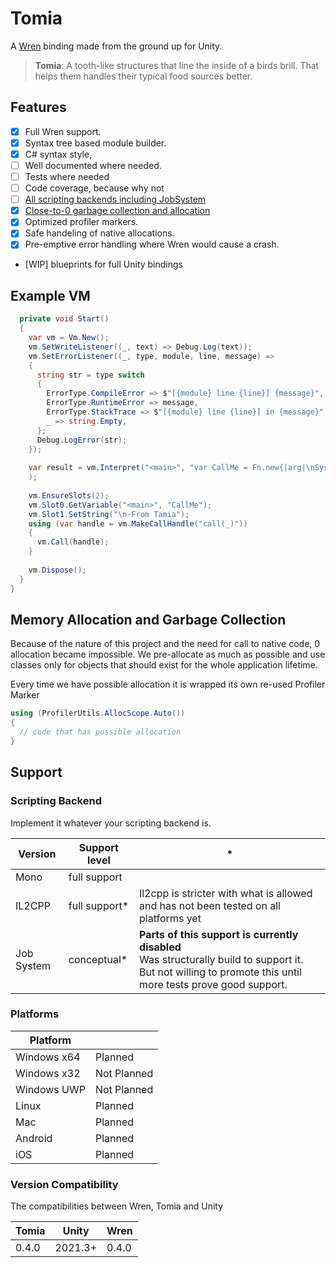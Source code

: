 # Tomia

A [Wren](https://wren.io/) binding made from the ground up for Unity.

> **Tomia**: A tooth-like structures that line the inside of a birds brill. That helps them handles their typical food sources better.

## Features

- [x] Full Wren support.
- [x] Syntax tree based module builder.
- [x] C# syntax style,
- [ ] Well documented where needed.
- [ ] Tests where needed
- [ ] Code coverage, because why not
- [ ] [All scripting backends including JobSystem](#scripting-backend)
- [x] [Close-to-0 garbage collection and allocation](#memory-allocation-and-garbage-collection)
- [x] Optimized profiler markers.
- [x] Safe handeling of native allocations.
- [x] Pre-emptive error handling where Wren would cause a crash.
- [WIP] blueprints for full Unity bindings

## Example VM

```cs
  private void Start()
  {
    var vm = Vm.New();
    vm.SetWriteListener((_, text) => Debug.Log(text));
    vm.SetErrorListener((_, type, module, line, message) =>
    {
      string str = type switch
      {
        ErrorType.CompileError => $"[{module} line {line}] {message}",
        ErrorType.RuntimeError => message,
        ErrorType.StackTrace => $"[{module} line {line}] in {message}",
        _ => string.Empty,
      };
      Debug.LogError(str);
    });
    
    var result = vm.Interpret("<main>", "var CallMe = Fn.new{|arg|\nSystem.print(\"Hello World %(arg)\")\n}"
    );
    
    vm.EnsureSlots(2);
    vm.Slot0.GetVariable("<main>", "CallMe");
    vm.Slot1.SetString("\n-From Tamia");
    using (var handle = vm.MakeCallHandle("call(_)"))
    {
      vm.Call(handle);
    }
    
    vm.Dispose();
  }
}
```

## Memory Allocation and Garbage Collection

Because of the nature of this project and the need for call to native code, 0 allocation became impossible. We pre-allocate as much as possible and use classes only for objects that should exist for the whole application lifetime.

Every time we have possible allocation it is wrapped its own re-used Profiler Marker  

```cs
using (ProfilerUtils.AllocScope.Auto())
{
  // code that has possible allocation
}
```

## Support

### Scripting Backend

Implement it whatever your scripting backend is.

|Version    |Support level |*      |
|-----------|--------------|-------|
|Mono       |full support  |       |
|IL2CPP     |full support* | Il2cpp is stricter with what is allowed and has not been tested on all platforms yet  |
|Job System |conceptual*   | **Parts of this support is currently disabled** <br> Was structurally build to support it. But not willing to promote this until more tests prove good support.  |

### Platforms

|Platform    |            |
|------------|------------|
|Windows x64 |Planned     |
|Windows x32 |Not Planned |
|Windows UWP |Not Planned |
|Linux       |Planned     |
|Mac         |Planned     |
|Android     |Planned     |
|iOS         |Planned     |

### Version Compatibility

The compatibilities between Wren, Tomia and Unity

|Tomia   |Unity      |Wren    |
|--------|-----------|--------|
|0.4.0   |2021.3+    |0.4.0   |
